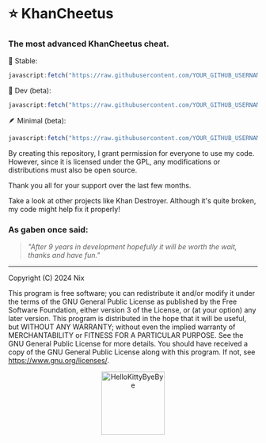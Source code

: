# ⭐ KhanCheetus
### The most advanced KhanCheetus cheat.

🙂 Stable:
```js
javascript:fetch("https://raw.githubusercontent.com/YOUR_GITHUB_USERNAME/KhanCheetus/refs/heads/main/KhanCheetus.js").then(t=>t.text()).then(eval);
```
🔧 Dev (beta):
```js
javascript:fetch("https://raw.githubusercontent.com/YOUR_GITHUB_USERNAME/KhanCheetus/refs/heads/main/KhanCheetus.js").then(t=>t.text()).then(eval);
```
🪶 Minimal (beta):
```js
javascript:fetch("https://raw.githubusercontent.com/YOUR_GITHUB_USERNAME/KhanCheetus/refs/heads/main/khanCheetusMinimal.js").then(t=>t.text()).then(eval);
```

By creating this repository, I grant permission for everyone to use my code. However, since it is licensed under the GPL, any modifications or distributions must also be open source.

Thank you all for your support over the last few months.

Take a look at other projects like Khan Destroyer. Although it's quite broken, my code might help fix it properly!

### As gaben once said:
> _"After 9 years in development hopefully it will be worth the wait, thanks and have fun."_

--- 
Copyright (C) 2024 Nix

This program is free software; you can redistribute it and/or modify it under the terms of the GNU General Public License as published by the Free Software Foundation, either version 3 of the License, or (at your option) any later version.
This program is distributed in the hope that it will be useful, but WITHOUT ANY WARRANTY; without even the implied warranty of MERCHANTABILITY or FITNESS FOR A PARTICULAR PURPOSE. See the GNU General Public License for more details.
You should have received a copy of the GNU General Public License along with this program. If not, see <https://www.gnu.org/licenses/>.

<p align="center">
  <a href="https://emoji.gg/emoji/5349-hellokittybyebye">
    <img src="https://cdn3.emoji.gg/emojis/5349-hellokittybyebye.png" width="128px" height="128px" alt="HelloKittyByeBye">
  </a>
</p>
